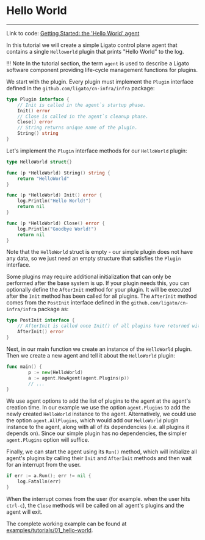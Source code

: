 # Hello World

---

Link to code: [Getting Started: the 'Hello World' agent][code-link]

In this tutorial we will create a simple Ligato control plane agent that 
contains a single `Helloworld` plugin that prints "Hello World" to the log.

!!! Note
    In the tutorial section, the term `agent` is used to describe a Ligato software component providing life-cycle management functions for plugins.

We start with the plugin. Every plugin must implement the `Plugin` interface
defined in the `github.com/ligato/cn-infra/infra` package:

```go
type Plugin interface {
	// Init is called in the agent`s startup phase.
	Init() error
	// Close is called in the agent`s cleanup phase.
	Close() error
	// String returns unique name of the plugin.
	String() string
}
```

Let's implement the `Plugin` interface methods for our `HelloWorld` plugin:

```go
type HelloWorld struct{}

func (p *HelloWorld) String() string {
	return "HelloWorld"
}

func (p *HelloWorld) Init() error {
	log.Println("Hello World!")
	return nil
}

func (p *HelloWorld) Close() error {
	log.Println("Goodbye World!")
	return nil
}
```
Note that the `HelloWorld` struct is empty - our simple plugin does not 
have any data, so we just need an empty structure that satisfies the 
`Plugin` interface.

Some plugins may require additional initialization that can only be
performed after the base system is up. If your plugin
needs this, you can optionally define the `AfterInit` method for your
plugin. It will be executed after the `Init` method has been called for
all plugins. The `AfterInit` method comes from the `PostInit` interface
defined in the `github.com/ligato/cn-infra/infra` package as:

```go
type PostInit interface {
	// AfterInit is called once Init() of all plugins have returned without error.
	AfterInit() error
}
```

Next, in our main function we create an instance of the `HelloWorld` plugin. Then we 
create a new agent and tell it about the `HelloWorld` plugin:

```go
func main() {
    	p := new(HelloWorld)    
    	a := agent.NewAgent(agent.Plugins(p))
    	// ...
}
```

We use agent options to add the list of plugins to the agent at the agent's creation
time. In our example we use the option `agent.Plugins` to add the newly created 
`HelloWorld` instance to the agent. Alternatively, we could use the option 
`agent.AllPlugins`, which would add our `HelloWorld` plugin instance to the agent,
along with all of its dependencies (i.e. all plugins it depends on). Since our 
simple plugin has no dependencies, the simpler `agent.Plugins` option will suffice.

Finally, we can start the agent using its `Run()` method, which will initialize
all agent's plugins by calling their `Init` and `AfterInit` methods and then wait
for an interrupt from the user.

```go
if err := a.Run(); err != nil {
	log.Fatalln(err)
}
```
When the interrupt comes from the user (for example. when the user hits `ctrl-c`), 
the `Close` methods will be called on all agent's plugins and the agent will exit.

The complete working example can be found at [examples/tutorials/01_hello-world](https://github.com/ligato/cn-infra/blob/master/examples/tutorials/01_hello-world).

[code-link]: https://github.com/ligato/cn-infra/tree/master/examples/tutorials/01_hello-world